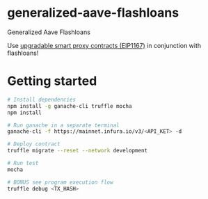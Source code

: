 # generalized-aave-flashloans
Generalized Aave Flashloans

Use [upgradable smart proxy contracts (EIP1167)](https://github.com/ethereum/EIPs/blob/master/EIPS/eip-1167.md) in conjunction with flashloans!


# Getting started
```bash
# Install dependencies
npm install -g ganache-cli truffle mocha
npm install

# Run ganache in a separate terminal
ganache-cli -f https://mainnet.infura.io/v3/<API_KET> -d

# Deploy contract
truffle migrate --reset --network development

# Run test
mocha

# BONUS see program execution flow
truffle debug <TX_HASH>
```
